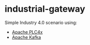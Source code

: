 # industrial-gateway
Simple Industry 4.0 scenario using:
* [Apache PLC4x](https://plc4x.apache.org/)
* [Apache Kafka](https://kafka.apache.org/)
